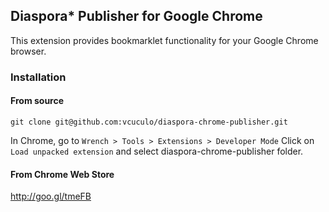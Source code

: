 ## Diaspora* Publisher for Google Chrome

This extension provides bookmarklet functionality for your Google Chrome browser.

### Installation

#### From source

    git clone git@github.com:vcuculo/diaspora-chrome-publisher.git
  
In Chrome, go to `Wrench > Tools > Extensions > Developer Mode`
Click on `Load unpacked extension` and select diaspora-chrome-publisher folder.

#### From Chrome Web Store

   http://goo.gl/tmeFB

